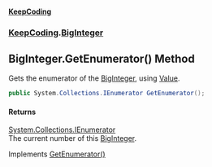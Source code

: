 #### [KeepCoding](index.md 'index')
### [KeepCoding](KeepCoding.md 'KeepCoding').[BigInteger](KeepCoding_BigInteger.md 'KeepCoding.BigInteger')
## BigInteger.GetEnumerator() Method
Gets the enumerator of the [BigInteger](KeepCoding_BigInteger.md 'KeepCoding.BigInteger'), using [Value](KeepCoding_BigInteger_Value.md 'KeepCoding.BigInteger.Value').  
```csharp
public System.Collections.IEnumerator GetEnumerator();
```
#### Returns
[System.Collections.IEnumerator](https://docs.microsoft.com/en-us/dotnet/api/System.Collections.IEnumerator 'System.Collections.IEnumerator')  
The current number of this [BigInteger](KeepCoding_BigInteger.md 'KeepCoding.BigInteger').

Implements [GetEnumerator()](https://docs.microsoft.com/en-us/dotnet/api/System.Collections.IEnumerable.GetEnumerator 'System.Collections.IEnumerable.GetEnumerator')  
